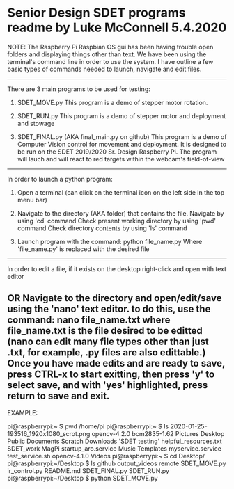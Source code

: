 Senior Design SDET programs readme by Luke McConnell 5.4.2020
===========================================================================

NOTE: The Raspberry Pi Raspbian OS gui has been having trouble open folders 
and displaying things other than text. We have been using the 
terminal's command line in order to use the system. I have outline a few 
basic types of commands needed to launch, navigate and edit files.

-----------------------------------------------------------------------------
There are 3 main programs to be used for testing:

1. SDET_MOVE.py
This program is a demo of stepper motor rotation.

2. SDET_RUN.py
This program is a demo of stepper motor and deployment and stowage

3. SDET_FINAL.py (AKA final_main.py on github) 
This program is a demo of Computer Vision control for movement and deployment.
It is designed to be run on the SDET 2019/2020 Sr. Design Raspberry Pi.
The program will lauch and will react to red targets within the webcam's field-of-view
-----------------------------------------------------------------------------
In order to launch a python program:

1. Open a terminal
 (can click on the terminal icon on the left side in the top menu bar)

2. Navigate to the directory (AKA folder) that contains the file.
Navigate by using 'cd' command
Check present working directory by using 'pwd' command
Check directory contents by using 'ls' command

3. Launch program with the command: python file_name.py
Where 'file_name.py' is replaced with the desired file
------------------------------------------------------------------------------
In order to edit a file, if it exists on the desktop right-click and open
with text editor 

OR
Navigate to the directory and open/edit/save using the 'nano' text editor.
to do this, use the command: nano file_name.txt
where file_name.txt is the file desired to be editted
(nano can edit many file types other than just .txt, for example, 
.py files are also edittable.)
Once you have made edits and are ready to save, 
press CTRL-x to start exitting, then press 'y' to select save,
 and  with 'yes' highlighted, press return to save and exit.
------------------------------------------------------------------------------
EXAMPLE:

pi@raspberrypi:~ $ pwd
/home/pi
pi@raspberrypi:~ $ ls
 2020-01-25-193516_1920x1080_scrot.png   opencv-4.2.0
 bcm2835-1.62                            Pictures
 Desktop                                 Public
 Documents                               Scratch
 Downloads                              'SDET testing'
 helpful_resources.txt                   SDET_work
 MagPi                                   startup_aro.service
 Music                                   Templates
 myservice.service                       test_service.sh
 opencv-4.1.0                            Videos
pi@raspberrypi:~ $ cd Desktop/
pi@raspberrypi:~/Desktop $ ls
github         output_videos  remote         SDET_MOVE.py
ir_control.py  README.md      SDET_FINAL.py  SDET_RUN.py
pi@raspberrypi:~/Desktop $ python SDET_MOVE.py 



